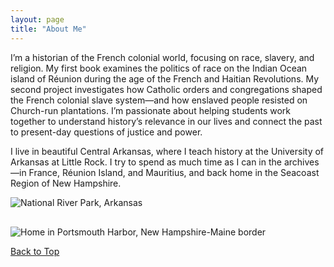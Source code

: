 ```yaml
---
layout: page
title: "About Me"
---
```


I’m a historian of the French colonial world, focusing on race, slavery, and religion. My first book examines the politics of race on the Indian Ocean island of Réunion during the age of the French and Haitian Revolutions. My second project investigates how Catholic orders and congregations shaped the French colonial slave system—and how enslaved people resisted on Church-run plantations. I’m passionate about helping students work together to understand history’s relevance in our lives and connect the past to present-day questions of justice and power.

I live in beautiful Central Arkansas, where I teach history at the University of Arkansas at Little Rock. I try to spend as much time as I can in the archives—in France, Réunion Island, and Mauritius, and back home in the Seacoast Region of New Hampshire.
<p>
  <img src="{{ site.baseurl }}/fotoreminismaller.jpg" alt="National River Park, Arkansas" style="max-width: 100%; height: auto; margin-bottom: 1rem;">
</p>

<p>
<img src="{{ site.baseurl }}/portsmouthharbor.gif" alt="Home in Portsmouth Harbor, New Hampshire-Maine border">
</p>


<p><a href="#">Back to Top</a></p>









